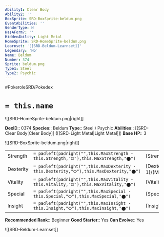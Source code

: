 ```yaml
---
Ability1: Clear Body
Ability2: ''
BoxSprite: SRD-BoxSprite-beldum.png
EventAbilities: ''
GenderType: N
HasAForm?: ''
HiddenAbility: Light Metal
HomeSprite: SRD-HomeSprite-beldum.png
Learnset: '[[SRD-Beldum-Learnset]]'
Legendary: 'No'
Name: Beldum
Number: 374
Sprite: beldum.png
Type1: Steel
Type2: Psychic
---
```


#PokeroleSRD/Pokedex

# `= this.name`

![[SRD-HomeSprite-beldum.png|right]]

**DexID**:: 0374
**Species**:: Beldum
**Type**:: Steel / Psychic
**Abilities**:: [[SRD-Clear Body|Clear Body]] ([[SRD-Light Metal|Light Metal]])
**Base HP**:: 3

![[SRD-BoxSprite-beldum.png|right]]

|           |                                                                                        |                                          |
| --------- | -------------------------------------------------------------------------------------- | ---------------------------------------- |
| Strength  | `= padleft(padright("",this.MaxStrength - this.Strength,"⭘"),this.MaxStrength,"⬤")`    | (Strength::2)/(MaxStrength::4)   |
| Dexterity | `= padleft(padright("",this.MaxDexterity - this.Dexterity,"⭘"),this.MaxDexterity,"⬤")` | (Dexterity:: 1)/(MaxDexterity::3) |
| Vitality  | `= padleft(padright("",this.MaxVitality - this.Vitality,"⭘"),this.MaxVitality,"⬤")`    | (Vitality::2)/(MaxVitality::5)   |
| Special   | `= padleft(padright("",this.MaxSpecial - this.Special,"⭘"),this.MaxSpecial,"⬤")`       | (Special::1)/(MaxSpecial::3)     |
| Insight   | `= padleft(padright("",this.MaxInsight - this.Insight,"⭘"),this.MaxInsight,"⬤")`       | (Insight::2)/(MaxInsight::4)     |

**Recommended Rank**:: Beginner
**Good Starter**:: Yes
**Can Evolve**:: Yes

![[SRD-Beldum-Learnset]]